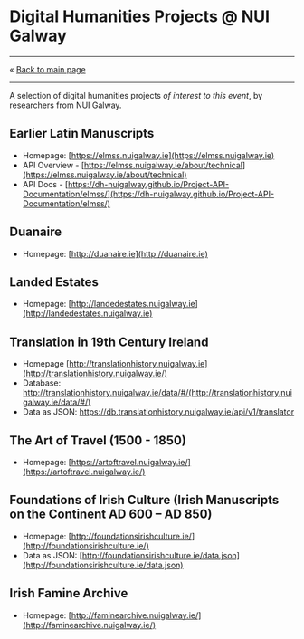 # Digital Humanities Projects @ NUI Galway 

------------------------------

&laquo; [Back to main page](readme.md)

------------------------------

A selection of digital humanities projects _of interest to this event_, by researchers from NUI Galway.

## Earlier Latin Manuscripts

- Homepage: [https://elmss.nuigalway.ie](https://elmss.nuigalway.ie)  
- API Overview - [https://elmss.nuigalway.ie/about/technical](https://elmss.nuigalway.ie/about/technical) 
- API Docs - [https://dh-nuigalway.github.io/Project-API-Documentation/elmss/](https://dh-nuigalway.github.io/Project-API-Documentation/elmss/)
 
## Duanaire

- Homepage: [http://duanaire.ie](http://duanaire.ie)  

## Landed Estates

- Homepage: [http://landedestates.nuigalway.ie](http://landedestates.nuigalway.ie)  

## Translation in 19th Century Ireland

- Homepage [http://translationhistory.nuigalway.ie](http://translationhistory.nuigalway.ie/)
- Database: http://translationhistory.nuigalway.ie/data/#/(http://translationhistory.nuigalway.ie/data/#/)
- Data as JSON: https://db.translationhistory.nuigalway.ie/api/v1/translator

## The Art of Travel (1500 - 1850)

- Homepage: [https://artoftravel.nuigalway.ie/](https://artoftravel.nuigalway.ie/)

## Foundations of Irish Culture (Irish Manuscripts on the Continent AD 600 – AD 850)

- Homepage: [http://foundationsirishculture.ie/](http://foundationsirishculture.ie/)
- Data as JSON: [http://foundationsirishculture.ie/data.json](http://foundationsirishculture.ie/data.json)

## Irish Famine Archive
 
- Homepage: [http://faminearchive.nuigalway.ie/](http://faminearchive.nuigalway.ie/)
